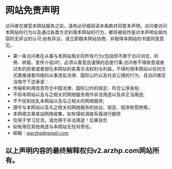 # 网站免责声明
访问者在接受本网站服务之前，请务必仔细阅读本条款并同意本声明。访问者访问本网站的行为以及通过各类方式利用本网站的行为，都将被视作是对本声明全部内容的无异议的认可;如有异议，请立即跟本网站协商，并取得本网站的书面同意意见。

- 第一条访问者在从事与本网站相关的所有行为(包括但不限于访问浏览、利用、转载、宣传介绍)时，必须以善意且谨慎的态度行事;访问者不得故意或者过失的损害或者弱化本网站的各类合法权利与利益，不得利用本网站以任何方式直接或者间接的从事违反法律、国际公约以及社会公德的行为，且访问者应当恪守下述承诺：
- 传输和利用信息符合中国法律、国际公约的规定、符合公序良俗;
- 不将本网站以及与之相关的网络服务用作非法用途以及非正当用途;
- 不干扰和扰乱本网站以及与之相关的网络服务;
- 遵守与本网站以及与之相关的网络服务的协议、规定、程序和惯例等。
- 本网络文章来自网络收集，如有侵权请联系我进行删除
- 仅用于学习交流，请勿用于非法用途！后果自负
- 如有用在其他用途与本网站无任何责任。
- 邮箱：warzhp@gmail.com

## 以上声明内容的最终解释权归v2.arzhp.com网站所有。

